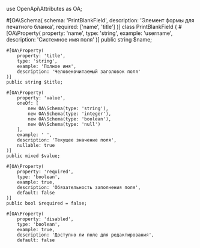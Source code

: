 use OpenApi\Attributes as OA;

#[OA\Schema(
    schema: 'PrintBlankField',
    description: 'Элемент формы для печатного бланка',
    required: ['name', 'title']
)]
class PrintBlankField
{
    #[OA\Property(
        property: 'name',
        type: 'string',
        example: 'username',
        description: 'Системное имя поля'
    )]
    public string $name;

    #[OA\Property(
        property: 'title',
        type: 'string',
        example: 'Полное имя',
        description: 'Человекочитаемый заголовок поля'
    )]
    public string $title;

    #[OA\Property(
        property: 'value',
        oneOf: [
            new OA\Schema(type: 'string'),
            new OA\Schema(type: 'integer'),
            new OA\Schema(type: 'boolean'),
            new OA\Schema(type: 'null')
        ],
        example: ' ',
        description: 'Текущее значение поля',
        nullable: true
    )]
    public mixed $value;

    #[OA\Property(
        property: 'required',
        type: 'boolean',
        example: true,
        description: 'Обязательность заполнения поля',
        default: false
    )]
    public bool $required = false;

    #[OA\Property(
        property: 'disabled',
        type: 'boolean',
        example: true,
        description: 'Доступно ли поле для редактирования',
        default: false